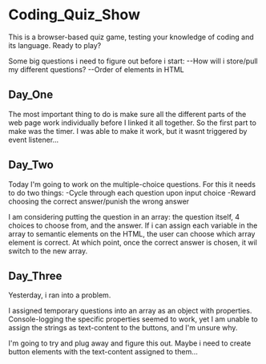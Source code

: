 # Coding_Quiz_Show
This is a browser-based quiz game, testing your knowledge of coding and its language. Ready to play?


Some big questions i need to figure out before i start:
    --How will i store/pull my different questions?
    --Order of elements in HTML


## Day_One
The most important thing to do is make sure all the different parts of the web page work individually before I linked it all together. So the first part to make was the timer. I was able to make it work, but it wasnt triggered by event listener...

## Day_Two
Today I'm going to work on the multiple-choice questions. For this it needs to do two things:
    -Cycle through each question upon input choice
    -Reward choosing the correct answer/punish the wrong answer

I am considering putting the question in an array: the question itself, 4 choices to choose from, and the answer. If i can assign each variable in the array to semantic elements on the HTML, the user can choose which array element is correct. At which point, once the correct answer is chosen, it wil switch to the new array.

## Day_Three
Yesterday, i ran into a problem.

I assigned temporary questions into an array as an object with properties. Console-logging the specific properties seemed to work, yet I am unable to assign the strings as text-content to the buttons, and I'm unsure why.

I'm going to try and plug away and figure this out. Maybe i need to create button elements with the text-content assigned to them...